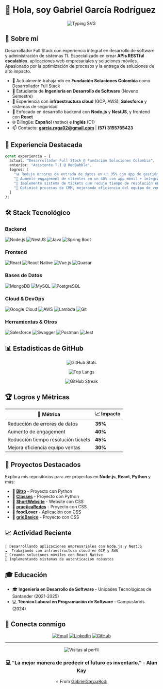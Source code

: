 # 👋 Hola, soy Gabriel García Rodríguez

<div align="center">
  
  ![Typing SVG](https://readme-typing-svg.herokuapp.com?font=Fira+Code&pause=1000&color=2E9EF7&center=true&vCenter=true&width=600&lines=Desarrollador+Full+Stack;Node.js+%7C+NestJS+%7C+React+%7C+React+Native;Especialista+en+Cloud+%26+APIs+RESTful;Siempre+construyendo+soluciones+escalables)
  
</div>

## 🚀 Sobre mí

Desarrollador Full Stack con experiencia integral en desarrollo de software y administración de sistemas TI. Especializado en crear **APIs RESTful escalables**, aplicaciones web empresariales y soluciones móviles. Apasionado por la optimización de procesos y la entrega de soluciones de alto impacto.

- 🔭 Actualmente trabajando en **Fundación Soluciones Colombia** como Desarrollador Full Stack
- 🌱 Estudiante de **Ingeniería en Desarrollo de Software** (Noveno Semestre)
- 💼 Experiencia con **infraestructura cloud** (GCP, AWS), **Salesforce** y sistemas de seguridad
- 🎯 Enfocado en desarrollo backend con **Node.js** y **NestJS**, y frontend con **React**
- 🌐 Bilingüe: **Español** (nativo) e **Inglés** (C1)
- 📫 Contacto: **garcia.roga02@gmail.com** | **(57) 3155765423**

## 💼 Experiencia Destacada

```typescript
const experiencia = {
  actual: "Desarrollador Full Stack @ Fundación Soluciones Colombia",
  anterior: "Asistente T.I @ RedBubble",
  logros: [
    "📊 Reduje errores de entrada de datos en un 35% con app de gestión empresarial",
    "📱 Aumenté engagement de clientes en un 40% con app móvil + integración cloud",
    "🎫 Implementé sistema de tickets que redujo tiempo de resolución en un 45%",
    "💼 Optimicé procesos de CRM, mejorando eficiencia del equipo de ventas en un 30%"
  ]
};
```

## 🛠️ Stack Tecnológico

### Backend
![Node.js](https://img.shields.io/badge/Node.js-339933?style=for-the-badge&logo=nodedotjs&logoColor=white)
![NestJS](https://img.shields.io/badge/NestJS-E0234E?style=for-the-badge&logo=nestjs&logoColor=white)
![Java](https://img.shields.io/badge/Java-ED8B00?style=for-the-badge&logo=openjdk&logoColor=white)
![Spring Boot](https://img.shields.io/badge/Spring_Boot-6DB33F?style=for-the-badge&logo=spring-boot&logoColor=white)

### Frontend
![React](https://img.shields.io/badge/React-20232A?style=for-the-badge&logo=react&logoColor=61DAFB)
![React Native](https://img.shields.io/badge/React_Native-20232A?style=for-the-badge&logo=react&logoColor=61DAFB)
![Vue.js](https://img.shields.io/badge/Vue.js-35495E?style=for-the-badge&logo=vuedotjs&logoColor=4FC08D)
![Quasar](https://img.shields.io/badge/Quasar-1976D2?style=for-the-badge&logo=quasar&logoColor=white)

### Bases de Datos
![MongoDB](https://img.shields.io/badge/MongoDB-4EA94B?style=for-the-badge&logo=mongodb&logoColor=white)
![MySQL](https://img.shields.io/badge/MySQL-005C84?style=for-the-badge&logo=mysql&logoColor=white)
![PostgreSQL](https://img.shields.io/badge/PostgreSQL-316192?style=for-the-badge&logo=postgresql&logoColor=white)

### Cloud & DevOps
![Google Cloud](https://img.shields.io/badge/Google_Cloud-4285F4?style=for-the-badge&logo=google-cloud&logoColor=white)
![AWS](https://img.shields.io/badge/AWS-232F3E?style=for-the-badge&logo=amazon-aws&logoColor=white)
![Lambda](https://img.shields.io/badge/AWS_Lambda-FF9900?style=for-the-badge&logo=aws-lambda&logoColor=white)
![Git](https://img.shields.io/badge/Git-F05032?style=for-the-badge&logo=git&logoColor=white)

### Herramientas & Otros
![Salesforce](https://img.shields.io/badge/Salesforce-00A1E0?style=for-the-badge&logo=salesforce&logoColor=white)
![Swagger](https://img.shields.io/badge/Swagger-85EA2D?style=for-the-badge&logo=swagger&logoColor=black)
![Postman](https://img.shields.io/badge/Postman-FF6C37?style=for-the-badge&logo=postman&logoColor=white)
![Jest](https://img.shields.io/badge/Jest-C21325?style=for-the-badge&logo=jest&logoColor=white)

## 📊 Estadísticas de GitHub

<div align="center">
  
  ![GitHub Stats](https://github-readme-stats.vercel.app/api?username=GabrielGarciaRodi&show_icons=true&theme=tokyonight&hide_border=true&count_private=true)
  
  ![Top Langs](https://github-readme-stats.vercel.app/api/top-langs/?username=GabrielGarciaRodi&layout=compact&theme=tokyonight&hide_border=true)

</div>

<div align="center">
  
  ![GitHub Streak](https://streak-stats.demolab.com/?user=GabrielGarciaRodi&theme=tokyonight&hide_border=true)

</div>

## 🏆 Logros y Métricas

<div align="center">

| 🎯 Métrica | 📈 Impacto |
|-----------|-----------|
| Reducción de errores de datos | **35%** |
| Aumento de engagement | **40%** |
| Reducción tiempo resolución tickets | **45%** |
| Mejora eficiencia equipo ventas | **30%** |

</div>

## 🎯 Proyectos Destacados

Explora mis repositorios para ver proyectos en **Node.js**, **React**, **Python** y más:

- 🔹 [**Bitro**](https://github.com/GabrielGarciaRodi/Bitro) - Proyecto con Python
- 🔹 [**Classes**](https://github.com/GabrielGarciaRodi/Classes) - Proyecto con Python  
- 🔹 [**ShortWebsite**](https://github.com/GabrielGarciaRodi/ShortWebsite) - Website con CSS
- 🔹 [**practicaRedes**](https://github.com/GabrielGarciaRodi/practicaRedes) - Proyecto con CSS
- 🔹 [**foodLover**](https://github.com/GabrielGarciaRodi/foodLover) - Aplicación con CSS
- 🔹 [**gridBasico**](https://github.com/GabrielGarciaRodi/gridBasico) - Proyecto con CSS

## 📈 Actividad Reciente

```text
🔨 Desarrollando aplicaciones empresariales con Node.js y NestJS
☁️  Trabajando con infraestructura cloud en GCP y AWS
📱 Creando soluciones móviles con React Native
🔐 Implementando sistemas de autenticación robustos
```

## 🎓 Educación

- 🎓 **Ingeniería en Desarrollo de Software** - Unidades Tecnológicas de Santander (2021-2025)
- 💻 **Técnico Laboral en Programación de Software** - Campuslands (2024)

## 🤝 Conecta conmigo

<div align="center">
  
[![Email](https://img.shields.io/badge/Email-D14836?style=for-the-badge&logo=gmail&logoColor=white)](mailto:garcia.roga02@gmail.com)
[![LinkedIn](https://img.shields.io/badge/LinkedIn-0077B5?style=for-the-badge&logo=linkedin&logoColor=white)](https://www.linkedin.com/in/gabriel-garcia-rodri-/)
[![GitHub](https://img.shields.io/badge/GitHub-100000?style=for-the-badge&logo=github&logoColor=white)](https://github.com/GabrielGarciaRodi)

</div>

---

<div align="center">
  
  ![Visitas al perfil](https://komarev.com/ghpvc/?username=GabrielGarciaRodi&color=blueviolet&style=flat-square&label=Visitas+al+perfil)
  
  ### 💻 "La mejor manera de predecir el futuro es inventarlo." - Alan Kay
  
  ⭐️ From [GabrielGarciaRodi](https://github.com/GabrielGarciaRodi)
  
</div>
